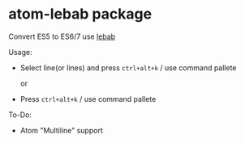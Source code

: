 # atom-lebab package

Convert ES5 to ES6/7 use [lebab](https://github.com/mohebifar/lebab)

Usage:
- Select line(or lines) and press `ctrl+alt+k` / use command pallete

  or

- Press `ctrl+alt+k` / use command pallete

To-Do:
- Atom "Multiline" support
